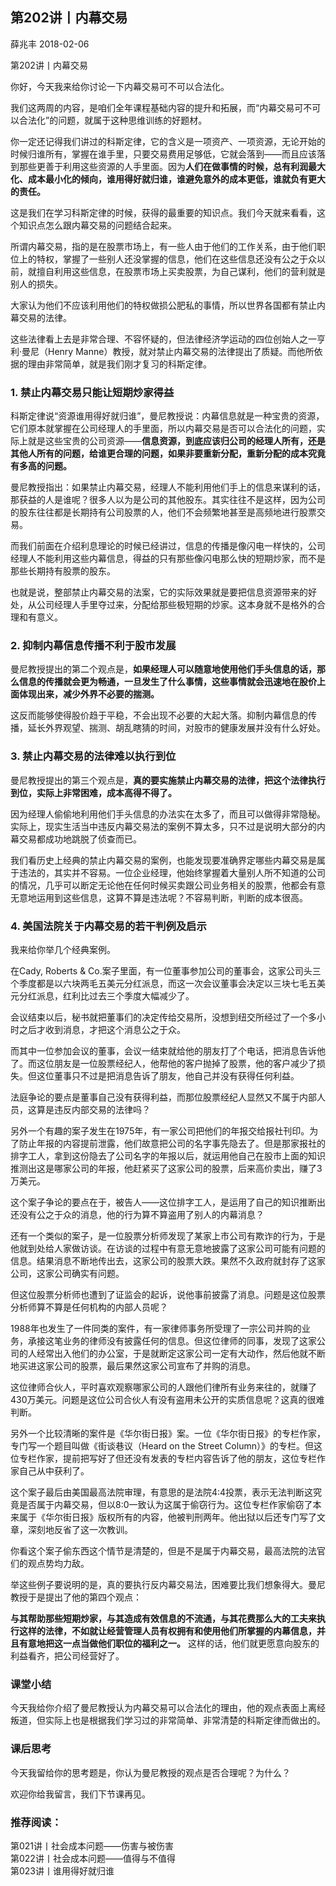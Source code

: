 

## 第202讲丨内幕交易


薛兆丰
2018-02-06

第202讲丨内幕交易


你好，今天我来给你讨论一下内幕交易可不可以合法化。

我们这两周的内容，是咱们全年课程基础内容的提升和拓展，而“内幕交易可不可以合法化”的问题，就属于这种思维训练的好题材。

你一定还记得我们讲过的科斯定律，它的含义是一项资产、一项资源，无论开始的时候归谁所有，掌握在谁手里，只要交易费用足够低，它就会落到——而且应该落到那些更善于利用这些资源的人手里面。因为**人们在做事情的时候，总有利润最大化、成本最小化的倾向，谁用得好就归谁，谁避免意外的成本更低，谁就负有更大的责任。**

这是我们在学习科斯定律的时候，获得的最重要的知识点。我们今天就来看看，这个知识点怎么跟内幕交易的问题结合起来。

所谓内幕交易，指的是在股票市场上，有一些人由于他们的工作关系，由于他们职位上的特权，掌握了一些别人还没掌握的信息，他们在这些信息还没有公之于众以前，就擅自利用这些信息，在股票市场上买卖股票，为自己谋利，他们的营利就是别人的损失。

大家认为他们不应该利用他们的特权做损公肥私的事情，所以世界各国都有禁止内幕交易的法律。

这些法律看上去是非常合理、不容怀疑的，但法律经济学运动的四位创始人之一亨利·曼尼（Henry Manne）教授，就对禁止内幕交易的法律提出了质疑。而他所依据的理由非常简单，就是我们刚才复习的科斯定律。

### 1. 禁止内幕交易只能让短期炒家得益

科斯定律说“资源谁用得好就归谁”，曼尼教授说：内幕信息就是一种宝贵的资源，它们原本就掌握在公司经理人的手里面，所以内幕交易是否可以合法化的问题，实际上就是这些宝贵的公司资源——**信息资源，到底应该归公司的经理人所有，还是其他人所有的问题，给谁更合理的问题，如果非要重新分配，重新分配的成本究竟有多高的问题。**

曼尼教授指出：如果禁止内幕交易，经理人不能利用他们手上的信息来谋利的话，那获益的人是谁呢？很多人以为是公司的其他股东。其实往往不是这样，因为公司的股东往往都是长期持有公司股票的人，他们不会频繁地甚至是高频地进行股票交易。

而我们前面在介绍利息理论的时候已经讲过，信息的传播是像闪电一样快的，公司经理人不能利用这些内幕信息，得益的只有那些像闪电那么快的短期炒家，而不是那些长期持有股票的股东。

也就是说，整部禁止内幕交易的法案，它的实际效果就是要把信息资源带来的好处，从公司经理人手里夺过来，分配给那些极短期的炒家。这本身就不是格外的合理和有意义。

### 2. 抑制内幕信息传播不利于股市发展

曼尼教授提出的第二个观点是，**如果经理人可以随意地使用他们手头信息的话，那么信息的传播就会更为畅通，一旦发生了什么事情，这些事情就会迅速地在股价上面体现出来，减少外界不必要的揣测。**

这反而能够使得股价趋于平稳，不会出现不必要的大起大落。抑制内幕信息的传播，延长外界观望、揣测、胡乱瞎猜的时间，对股市的健康发展并没有什么好处。

### 3. 禁止内幕交易的法律难以执行到位

曼尼教授提出的第三个观点是，**真的要实施禁止内幕交易的法律，把这个法律执行到位，实际上非常困难，成本高得不得了。**

因为经理人偷偷地利用他们手头信息的办法实在太多了，而且可以做得非常隐秘。实际上，现实生活当中违反内幕交易法的案例不算太多，只不过是说明大部分的内幕交易都成功地跳脱了侦查而已。

我们看历史上经典的禁止内幕交易的案例，也能发现要准确界定哪些内幕交易是属于违法的，其实并不容易。一位企业经理，他始终掌握着大量别人所不知道的公司的情况，几乎可以断定无论他在任何时候买卖跟公司业务相关的股票，他都会有意无意地运用到这些信息，这算不算是违法呢？不容易判断，判断的成本很高。

### 4. 美国法院关于内幕交易的若干判例及启示

我来给你举几个经典案例。

在Cady, Roberts & Co.案子里面，有一位董事参加公司的董事会，这家公司头三个季度都是以六块两毛五美元分红派息，而这一次会议董事会决定以三块七毛五美元分红派息，红利比过去三个季度大幅减少了。

会议结束以后，秘书就把董事们的决定传给交易所，没想到纽交所经过了一个多小时之后才收到消息，才把这个消息公之于众。

而其中一位参加会议的董事，会议一结束就给他的朋友打了个电话，把消息告诉他了。而这位朋友是一位股票经纪人，他帮他的客户抛掉了股票，他的客户减少了损失。但这位董事只不过是把消息告诉了朋友，他自己并没有获得任何利益。

法庭争论的要点是董事自己没有获得利益，而那位股票经纪人显然又不属于内部人员，这算是违反内部交易的法律吗？

另外一个有趣的案子发生在1975年，有一家公司把他们的年报交给报社刊印。为了防止年报的内容提前泄露，他们故意把公司的名字事先隐去了。但是那家报社的排字工人，拿到这份隐去了公司名字的年报以后，就运用他自己在股市上面的知识推测出这是哪家公司的年报，他赶紧买了这家公司的股票，后来高价卖出，赚了3万美元。

这个案子争论的要点在于，被告人——这位排字工人，是运用了自己的知识推断出还没有公之于众的消息，他的行为算不算盗用了别人的内幕消息？

还有一个类似的案子，是一位股票分析师发现了某家上市公司有欺诈的行为，于是他就到处给人家做访谈。在访谈的过程中有意无意地披露了这家公司可能有问题的信息。结果消息不断地传出去，这家公司的股票大跌。果然不久政府就封存了这家公司，这家公司确实有问题。

但这位股票分析师也遭到了证监会的起诉，说他事前披露了消息。问题是这位股票分析师算不算是任何机构的内部人员呢？

1988年也发生了一件同类的案件，有一家律师事务所受理了一宗公司并购的业务，承接这笔业务的律师没有披露任何的信息。但这位律师的同事，发现了这家公司的人经常出入他们的办公室，于是就断定这家公司一定有大动作，然后他就不断地买进这家公司的股票，最后果然这家公司宣布了并购的消息。

这位律师合伙人，平时喜欢观察哪家公司的人跟他们律所有业务来往的，就赚了430万美元。问题是这位公司合伙人有没有盗用未公开的实质信息呢？这真的很难判断。

另外一个比较清晰的案件是《华尔街日报》案。一位《华尔街日报》的专栏作家，专门写一个题目叫做《街谈巷议（Heard on the Street Column）》的专栏。但这位专栏作家，提前把写好了但还没有发表的专栏内容告诉了他的朋友，这位专栏作家自己从中获利了。

这个案子最后由美国最高法院审理，有意思的是法院4:4投票，表示无法判断这究竟是否属于内幕交易，但以8:0一致认为这属于偷窃行为。这位专栏作家偷窃了本来属于《华尔街日报》版权所有的内容，他被判刑两年。他出狱以后还专门写了文章，深刻地反省了这一次教训。

你看这个案子偷东西这个情节是清楚的，但是不是属于内幕交易，最高法院的法官们的观点势均力敌。

举这些例子要说明的是，真的要执行反内幕交易法，困难要比我们想象得大。曼尼教授于是提出了他的第四个观点：

**与其帮助那些短期炒家，与其造成有效信息的不流通，与其花费那么大的工夫来执行这样的法律，不如就让经营管理人员有权拥有和使用他们所掌握的内幕信息，并且有意地把这一点当做他们职位的福利之一。** 这样的话，他们就更愿意向股东的利益看齐，把公司经营好了。

### 课堂小结

今天我给你介绍了曼尼教授认为内幕交易可以合法化的理由，他的观点表面上离经叛道，但实际上也是根据我们学习过的非常简单、非常清楚的科斯定律而做出的。

### 课后思考

今天我留给你的思考题是，你认为曼尼教授的观点是否合理呢？为什么？

欢迎你给我留言，我们下节课再见。

### 推荐阅读：

第021讲丨社会成本问题——伤害与被伤害  
第022讲丨社会成本问题——值得与不值得  
第023讲丨谁用得好就归谁  

